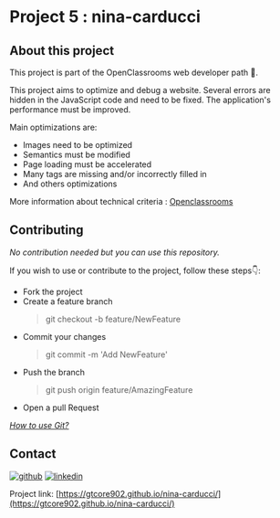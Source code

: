 # Project 5 : nina-carducci

## About this project
This project is part of the OpenClassrooms web developer path :rocket:.

This project aims to optimize and debug a website. Several errors are hidden in the JavaScript code and need to be fixed. The application's performance must be improved.

Main optimizations are:
* Images need to be optimized
* Semantics must be modified
* Page loading must be accelerated
* Many tags are missing and/or incorrectly filled in
* And others optimizations

More information about technical criteria : [Openclassrooms](https://openclassrooms.com/)

## Contributing
_No contribution needed but you can use this repository._

 If you wish to use or contribute to the project, follow these steps:point_down::
* Fork the project
* Create a feature branch 
  > git checkout -b feature/NewFeature
* Commit your changes
  > git commit -m 'Add NewFeature'
* Push the branch
  > git push origin feature/AmazingFeature
* Open a pull Request

_[How to use Git?](https://docs.github.com/fr/get-started/using-git/about-git)_

## Contact
[![github](https://img.shields.io/badge/GitHub-100000?style=for-the-badge&logo=github&logoColor=white)](https://github.com/gtcore902)
[![linkedin](https://img.shields.io/badge/LinkedIn-0077B5?style=for-the-badge&logo=linkedin&logoColor=white)](https://linkedin.com/in/ga%C3%ABtan-tremois-a956a91a3)

Project link: [https://gtcore902.github.io/nina-carducci/](https://gtcore902.github.io/nina-carducci/)